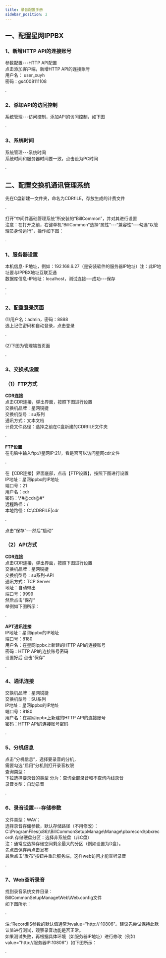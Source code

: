 ```yaml
---
title: 录音配置手册
sidebar_position: 2
---
```

## 一、配置星网IPPBX
### 1、新增HTTP API的连接账号
<p style={{marginLeft:"2em" ,fontSize:"20px"}}>
参数配置---HTTP API配置<br />
点击添加客户端，新增HTTP API的连接账号<br />
用户名： <span style={{ color:"red"}}>user_xuyh</span><br />
密码：<span style={{ color:"red"}}>gs4008111108</span>
</p>
<img src="/img/softwareInstall/Standalone/Starnet/2/1.png" alt="" style={{ marginLeft: "4em"}} />·


### 2、添加API的访问控制
<p style={{marginLeft:"2em" ,fontSize:"20px"}}>
系统管理---访问控制，添加API的访问控制，如下图
</p>
<img src="/img/softwareInstall/Standalone/Starnet/2/2.png" alt="" style={{ marginLeft: "4em"}} />·


### 3、系统时间
<p style={{marginLeft:"2em" ,fontSize:"20px"}}>
系统管理---系统时间<br />
系统时间和服务器时间要一致，点击设为PC时间
</p>
<img src="/img/softwareInstall/Standalone/Starnet/2/3.png" alt="" style={{ marginLeft: "4em"}} />·


## 二、配置交换机通讯管理系统
<p style={{marginLeft:"2em" ,fontSize:"20px"}}>
先在C盘新建一文件夹，命名为CDRfILE，存放生成的计费文件
</p>
<img src="/img/softwareInstall/Standalone/Starnet/2/4.png" alt="" style={{ marginLeft: "4em"}} />·


<p style={{marginLeft:"2em" ,fontSize:"20px"}}>
打开“中间件基础管理系统”所安装的“BillCommon”，并对其进行设置<br />
<span style={{ color:"red"}}>注意：在打开之前，右键单机“BillCommon”选择“属性”---“兼容性”---勾选“以管理员身份运行”，操作如下图：</span>
</p>
<img src="/img/softwareInstall/Standalone/Starnet/2/5.png" alt="" style={{ marginLeft: "4em"}} />·


### 1、服务器设置
<p style={{marginLeft:"2em" ,fontSize:"20px"}}>
本机信息-IP地址，例如：192.168.6.27（是安装软件的服务器IP地址）<span style={{ color:"red"}}>注：此IP地址要与IPPBX地址互联互通</span><br />
数据库信息-IP地址：localhost，测试连接---成功---保存
</p>
<img src="/img/softwareInstall/Standalone/Starnet/2/6.png" alt="" style={{ marginLeft: "4em"}} />·<br />
<img src="/img/softwareInstall/Standalone/Starnet/2/7.png" alt="" style={{ marginLeft: "8em"}} />·

### 2、配重登录页面
<p style={{marginLeft:"2em" ,fontSize:"20px"}}>
(1)用户名：admin，密码：8888<br />
选上记住密码和自动登录，点击登录
</p>
<img src="/img/softwareInstall/Standalone/Starnet/2/8.png" alt="" style={{ marginLeft: "4em"}} />·


<p style={{marginLeft:"2em" ,fontSize:"20px"}}>
(2)下图为管理端首页面
</p>
<img src="/img/softwareInstall/Standalone/Starnet/2/9.png" alt="" style={{ marginLeft: "4em"}} />·


### 3、交换机设置
### （1）FTP方式
<p style={{marginLeft:"2em" ,fontSize:"20px"}}>
<strong>CDR连接</strong><br />
点击CDR连接，弹出界面，按照下图进行设置<br />
交换机品牌：<span style={{ color:"red"}}>星网锐捷</span><br />
交换机型号：<span style={{ color:"red"}}>su系列</span><br />
通讯方式：<span style={{ color:"red"}}>文本文档</span><br />
计费文件路径：<span style={{ color:"red"}}>选择之前在C盘新建的CDRfILE文件夹</span><br />
</p>
<img src="/img/softwareInstall/Standalone/Starnet/2/10.png" alt="" style={{ marginLeft: "4em"}} />·

<p style={{marginLeft:"2em" ,fontSize:"20px"}}>
<strong>FTP设置</strong><br />
在电脑中输入ftp://星网IP:21/，看是否可以访问星网cdr文件
</p>
<img src="/img/softwareInstall/Standalone/Starnet/2/11.png" alt="" style={{ marginLeft: "4em"}} />·


<p style={{marginLeft:"2em" ,fontSize:"20px"}}>
在【CDR连接】界面底部，点击【FTP设置】，按照下图进行设置<br />
IP地址：<span style={{ color:"red"}}>星网ippbx的IP地址</span><br />
端口号：<span style={{ color:"red"}}>21</span><br />
用户名：<span style={{ color:"red"}}>cdr</span><br />
密码：<span style={{ color:"red"}}>\*#@cdr@#*</span><br />
远程路径：<span style={{ color:"red"}}>/</span><br />
本地路径：<span style={{ color:"red"}}>C:\CDRFILE|cdr</span><br />
</p>
<img src="/img/softwareInstall/Standalone/Starnet/2/12.png" alt="" style={{ marginLeft: "4em"}} />·

<p style={{marginLeft:"2em" ,fontSize:"20px"}}>
点击“保存”---然后“启动”
</p>

### （2）API方式
<p style={{marginLeft:"2em" ,fontSize:"20px"}}>
<strong>CDR连接</strong><br />
点击CDR连接，弹出界面，按照下图进行设置<br />
交换机品牌：<span style={{ color:"red"}}>星网锐捷</span><br />
交换机型号：<span style={{ color:"red"}}>su系列-API</span><br />
通讯方式：<span style={{ color:"red"}}>TCP Server</span><br />
地址：<span style={{ color:"red"}}>自动带出</span><br />
端口号：<span style={{ color:"red"}}>9999</span><br />
然后点击“保存”<br />
举例如下图所示：
</p>
<img src="/img/softwareInstall/Standalone/Starnet/2/13.png" alt="" style={{ marginLeft: "4em"}} />·

<p style={{marginLeft:"2em" ,fontSize:"20px"}}>
<strong>APT通讯连接</strong><br />
IP地址：<span style={{ color:"red"}}>星网ippbx的IP地址</span><br />
端口号：<span style={{ color:"red"}}>8180</span><br />
用户名：<span style={{ color:"red"}}>在星网ippbx上新建的HTTP API的连接账号</span><br />
密码：<span style={{ color:"red"}}>HTTP API的连接账号密码</span><br />
设置好后 点击“保存”
</p>
<img src="/img/softwareInstall/Standalone/Starnet/2/14.png" alt="" style={{ marginLeft: "4em"}} />·


### 4、通讯连接
<p style={{marginLeft:"2em" ,fontSize:"20px"}}>
交换机品牌：<span style={{ color:"red"}}>星网锐捷</span><br />
交换机型号：<span style={{ color:"red"}}>SU系列</span><br />
IP地址：<span style={{ color:"red"}}>星网ippbx的IP地址</span><br />
端口号：<span style={{ color:"red"}}>8180</span><br />
用户名：<span style={{ color:"red"}}>在星网ippbx上新建的HTTP API的连接账号</span><br />
密码：<span style={{ color:"red"}}>HTTP API的连接账号密码</span><br />
</p>
<img src="/img/softwareInstall/Standalone/Starnet/2/15.png" alt="" style={{ marginLeft: "4em"}} />·


### 5、分机信息
<p style={{marginLeft:"2em" ,fontSize:"20px"}}>
点击“分机信息”，选择要录音的分机，<br />
需要勾选“启用”分机则打开录音权限<br />
查询类型：<br />
下拉选择要录音的类型 分为：查询全部录音和不查询内线录音<br />
录音类型：自动录音
</p>
<img src="/img/softwareInstall/Standalone/Starnet/2/16.png" alt="" style={{ marginLeft: "4em"}} />·


### 6、录音设置---存储参数
<p style={{marginLeft:"2em" ,fontSize:"20px"}}>
文件类型：WAV；<br />
选择录音存储参数，默认存储路径（不用修改）：
<span style={{ color:"red"}}>
C:\ProgramFiles(x86)\BillCommonSetupManage\Manage\pbxrecord\pbxrecord\
</span>
存储硬盘分区：选择非系统盘（非C盘）<br />
<span style={{ color:"red"}}>注：通常应选择存储空间剩余最大的分区（例如设置为D盘）。</span><br />先点击保存再点击发布<br />
<span style={{ color:"red"}}>最后点击“发布”按钮并重启服务端，这样web访问才能查听录音</span>
</p>
<img src="/img/softwareInstall/Standalone/Starnet/2/17.png" alt="" style={{ marginLeft: "4em"}} />·


### 7、Web查听录音
<p style={{marginLeft:"2em" ,fontSize:"20px"}}>
找到录音系统文件目录：	<br />
BillCommonSetupManage\Web\Web.config文件<br />
如下图所示：
</p>
<img src="/img/softwareInstall/Standalone/Starnet/2/18.png" alt="" style={{ marginLeft: "4em"}} />·

<p style={{marginLeft:"2em" ,color:"red" ,fontSize:"20px"}}>
注:“RecordIIS参数的默认值通常为value="ht<span>tp</span>://:10806"。建议先尝试保持此默认值进行测试，观察录音功能是否正常。<br />
如果测试失败，再根据具体环境（如服务器IP地址）进行修改（例如value="ht<span>tp</span>://服务器IP:10806"）如下图所示：
</p>
<img src="/img/softwareInstall/Standalone/Starnet/2/19.png" alt="" style={{ marginLeft: "4em"}} />·

